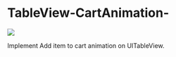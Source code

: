 TableView-CartAnimation-
========================

<img src="http://www.code4app.com/photo/531eaf5f933bf0413e8b6d32_1.gif" />

Implement Add item to cart animation on UITableView. 

